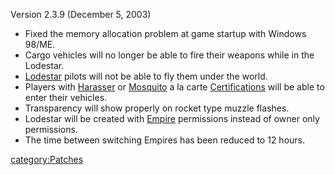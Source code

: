 Version 2.3.9 (December 5, 2003)

- Fixed the memory allocation problem at game startup with Windows
  98/ME.
- Cargo vehicles will no longer be able to fire their weapons while in
  the Lodestar.
- [Lodestar](Lodestar.md) pilots will not be able to fly them
  under the world.
- Players with [Harasser](Harasser.md) or
  [Mosquito](Mosquito.md) a la carte
  [Certifications](Certification.md) will be able to enter
  their vehicles.
- Transparency will show properly on rocket type muzzle flashes.
- Lodestar will be created with [Empire](Empire.md)
  permissions instead of owner only permissions.
- The time between switching Empires has been reduced to 12 hours.

[category:Patches](category:Patches.md)
